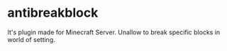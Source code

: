 # antibreakblock
It's plugin made for Minecraft Server. Unallow to break specific blocks in world of setting.
